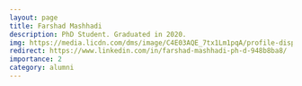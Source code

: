 ```yaml
---
layout: page
title: Farshad Mashhadi
description: PhD Student. Graduated in 2020. 
img: https://media.licdn.com/dms/image/C4E03AQE_7tx1Lm1pqA/profile-displayphoto-shrink_200_200/0/1639146922294?e=1703116800&v=beta&t=SfzYSGqjRH2SEnpmcEwQN_JrLbZ338kcCFcVFkWOBfg
redirect: https://www.linkedin.com/in/farshad-mashhadi-ph-d-948b8ba8/
importance: 2
category: alumni
---
```

